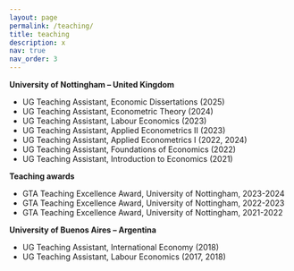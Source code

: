```yaml
---
layout: page
permalink: /teaching/
title: teaching
description: x
nav: true
nav_order: 3
---
```


**University of Nottingham – United Kingdom**

- UG Teaching Assistant, Economic Dissertations (2025)
- UG Teaching Assistant, Econometric Theory (2024)
- UG Teaching Assistant, Labour Economics (2023) 
- UG Teaching Assistant, Applied Econometrics II (2023)
- UG Teaching Assistant, Applied Econometrics I (2022, 2024)
- UG Teaching Assistant, Foundations of Economics (2022)
- UG Teaching Assistant, Introduction to Economics (2021)

**Teaching awards**
- GTA Teaching Excellence Award, University of Nottingham, 2023-2024
- GTA Teaching Excellence Award, University of Nottingham, 2022-2023
- GTA Teaching Excellence Award, University of Nottingham, 2021-2022

**University of Buenos Aires – Argentina**
- UG Teaching Assistant, International Economy (2018)
- UG Teaching Assistant, Labour Economics (2017, 2018)
